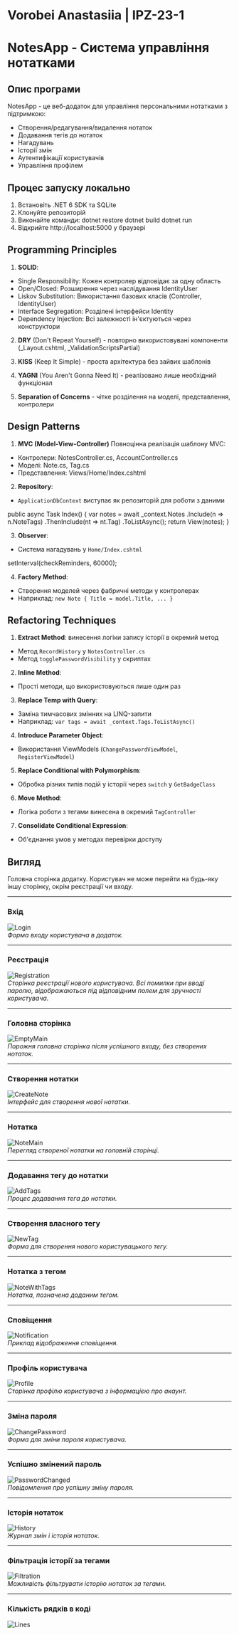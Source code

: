 # Vorobei Anastasiia | IPZ-23-1

# NotesApp - Система управління нотатками

## Опис програми

NotesApp - це веб-додаток для управління персональними нотатками з підтримкою:
- Створення/редагування/видалення нотаток
- Додавання тегів до нотаток
- Нагадувань
- Історії змін
- Аутентифікації користувачів
- Управління профілем

## Процес запуску локально

1. Встановіть .NET 6 SDK та SQLite
2. Клонуйте репозиторій
3. Виконайте команди:
dotnet restore
dotnet build
dotnet run
4. Відкрийте http://localhost:5000 у браузері

## Programming Principles

1. **SOLID**:
- Single Responsibility: Кожен контролер відповідає за одну область
- Open/Closed: Розширення через наслідування IdentityUser
- Liskov Substitution: Використання базових класів (Controller, IdentityUser)
- Interface Segregation: Розділені інтерфейси Identity
- Dependency Injection: Всі залежності ін'єктуються через конструктори

2. **DRY** (Don't Repeat Yourself) - повторно використовувані компоненти (_Layout.cshtml, _ValidationScriptsPartial)

3. **KISS** (Keep It Simple) - проста архітектура без зайвих шаблонів

4. **YAGNI** (You Aren't Gonna Need It) - реалізовано лише необхідний функціонал

5. **Separation of Concerns** - чітке розділення на моделі, представлення, контролери

## Design Patterns

1. **MVC (Model-View-Controller)**
Повноцінна реалізація шаблону MVC:
- Контролери: NotesController.cs, AccountController.cs
- Моделі: Note.cs, Tag.cs
- Представлення: Views/Home/Index.cshtml

2. **Repository**:
- `ApplicationDbContext` виступає як репозиторій для роботи з даними

public async Task<IActionResult> Index()
{
    var notes = await _context.Notes
        .Include(n => n.NoteTags)
        .ThenInclude(nt => nt.Tag)
        .ToListAsync();
    return View(notes);
}

3. **Observer**:
- Система нагадувань у `Home/Index.cshtml`

setInterval(checkReminders, 60000);

4. **Factory Method**:
- Створення моделей через фабричні методи у контролерах
- Наприклад: `new Note { Title = model.Title, ... }`

## Refactoring Techniques

1. **Extract Method**: винесення логіки запису історії в окремий метод
- Метод `RecordHistory` у `NotesController.cs`
- Метод `togglePasswordVisibility` у скриптах

2. **Inline Method**:
- Прості методи, що використовуються лише один раз

3. **Replace Temp with Query**:
- Заміна тимчасових змінних на LINQ-запити
- Наприклад: `var tags = await _context.Tags.ToListAsync()`

4. **Introduce Parameter Object**:
- Використання ViewModels (`ChangePasswordViewModel`, `RegisterViewModel`)

5. **Replace Conditional with Polymorphism**:
- Обробка різних типів подій у історії через `switch` у `GetBadgeClass`

6. **Move Method**:
- Логіка роботи з тегами винесена в окремий `TagController`

7. **Consolidate Conditional Expression**:
- Об'єднання умов у методах перевірки доступу

## Вигляд

Головна сторінка додатку. Користувач не може перейти на будь-яку іншу сторінку, окрім реєстрації чи входу.

---

### Вхід

![Login](Results/Login.png)  
*Форма входу користувача в додаток.*

---

### Реєстрація

![Registration](Results/Registration.png)  
*Сторінка реєстрації нового користувача. Всі помилки при вводі паролю, відображаються під відповідним полем для зручності користувача.*

---

### Головна сторінка

![EmptyMain](Results/EmptyMain.png)  
*Порожня головна сторінка після успішного входу, без створених нотаток.*

---

### Створення нотатки

![CreateNote](Results/CreateNote.png)  
*Інтерфейс для створення нової нотатки.*

---

### Нотатка

![NoteMain](Results/NoteMain.png)  
*Перегляд створеної нотатки на головній сторінці.*

---

### Додавання тегу до нотатки

![AddTags](Results/AddTags.png)  
*Процес додавання тега до нотатки.*

---

### Створення власного тегу

![NewTag](Results/NewTag.png)  
*Форма для створення нового користувацького тегу.*

---

### Нотатка з тегом

![NoteWithTags](Results/NoteWithTags.png)  
*Нотатка, позначена доданим тегом.*

---

### Сповіщення

![Notification](Results/Notification.png)  
*Приклад відображення сповіщення.*

---

### Профіль користувача

![Profile](Results/Profile.png)  
*Сторінка профілю користувача з інформацією про акаунт.*

---

### Зміна пароля

![ChangePassword](Results/ChangePassword.png)  
*Форма для зміни пароля користувача.*

---

### Успішно змінений пароль

![PasswordChanged](Results/PasswordChanged.png)  
*Повідомлення про успішну зміну пароля.*

---

### Історія нотаток

![History](Results/History.png)  
*Журнал змін і історія нотаток.*

---

### Фільтрація історії за тегами

![Filtration](Results/Filtration.png)  
*Можливість фільтрувати історію нотаток за тегами.*

---

### Кількість рядків в коді

![Lines](Results/Lines.png)  